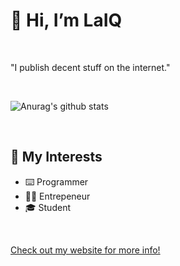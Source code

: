 # 👋 Hi, I’m LaIQ

<br>

"I publish decent stuff on the internet."

<br>

![Anurag's github stats](https://github-readme-stats.vercel.app/api?username=kubgus&count_private=true&show_icons=true&theme=dark&icon_color=ffc83d)

<br>

## 👀 My Interests

- ⌨️ Programmer
- 👨‍💼 Entrepeneur
- 🎓 Student

<br>

[Check out my website for more info!](https://gustafik.com/)
